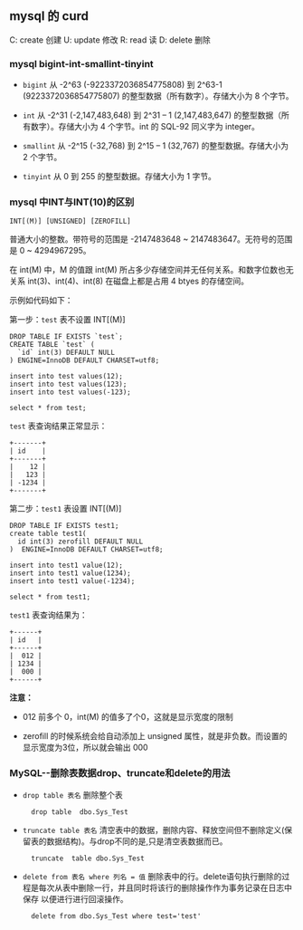 ## mysql 的 curd

C: create 创建
U: update 修改
R: read 读
D: delete 删除

### mysql bigint-int-smallint-tinyint

* `bigint` 从 -2^63 (-9223372036854775808) 到 2^63-1 (9223372036854775807) 的整型数据（所有数字）。存储大小为 8 个字节。

* `int` 从 -2^31 (-2,147,483,648) 到 2^31 – 1 (2,147,483,647) 的整型数据（所有数字）。存储大小为 4 个字节。int 的 SQL-92 同义字为 integer。 

* `smallint` 从 -2^15 (-32,768) 到 2^15 – 1 (32,767) 的整型数据。存储大小为 2 个字节。 

* `tinyint` 从 0 到 255 的整型数据。存储大小为 1 字节。 

### mysql 中INT与INT(10)的区别

    INT[(M)] [UNSIGNED] [ZEROFILL]
    
普通大小的整数。带符号的范围是 -2147483648 ~ 2147483647。无符号的范围是 0 ~ 4294967295。

在 int(M) 中，M 的值跟 int(M) 所占多少存储空间并无任何关系。和数字位数也无关系 int(3)、int(4)、int(8) 在磁盘上都是占用 4 btyes 的存储空间。

示例如代码如下：

第一步：`test` 表不设置 INT[(M)]

```mysql
DROP TABLE IF EXISTS `test`;
CREATE TABLE `test` (
  `id` int(3) DEFAULT NULL
) ENGINE=InnoDB DEFAULT CHARSET=utf8;

insert into test values(12);
insert into test values(123);
insert into test values(-123);

select * from test;
```
`test` 表查询结果正常显示：

```
+-------+
| id    |
+-------+
|    12 |
|   123 |
| -1234 |
+-------+
```

第二步：`test1` 表设置 INT[(M)]

```mysql
DROP TABLE IF EXISTS test1;
create table test1(
  id int(3) zerofill DEFAULT NULL
)  ENGINE=InnoDB DEFAULT CHARSET=utf8;

insert into test1 value(12);
insert into test1 value(1234);
insert into test1 value(-1234);

select * from test1;
```

`test1` 表查询结果为：

```
+------+
| id   |
+------+
|  012 |
| 1234 |
|  000 |
+------+
```

**注意：**

* 012 前多个 0，int(M) 的值多了个0，这就是显示宽度的限制

* zerofill 的时候系统会给自动添加上 unsigned 属性，就是非负数。而设置的显示宽度为3位，所以就会输出 000 

### MySQL--删除表数据drop、truncate和delete的用法

* `drop table 表名` 删除整个表

        drop table  dbo.Sys_Test
        
* `truncate table 表名` 清空表中的数据，删除内容、释放空间但不删除定义(保留表的数据结构)。与drop不同的是,只是清空表数据而已。

        truncate  table dbo.Sys_Test    
                      
* `delete from 表名 where 列名 = 值` 删除表中的行。delete语句执行删除的过程是每次从表中删除一行，并且同时将该行的删除操作作为事务记录在日志中保存
以便进行进行回滚操作。

        delete from dbo.Sys_Test where test='test'
